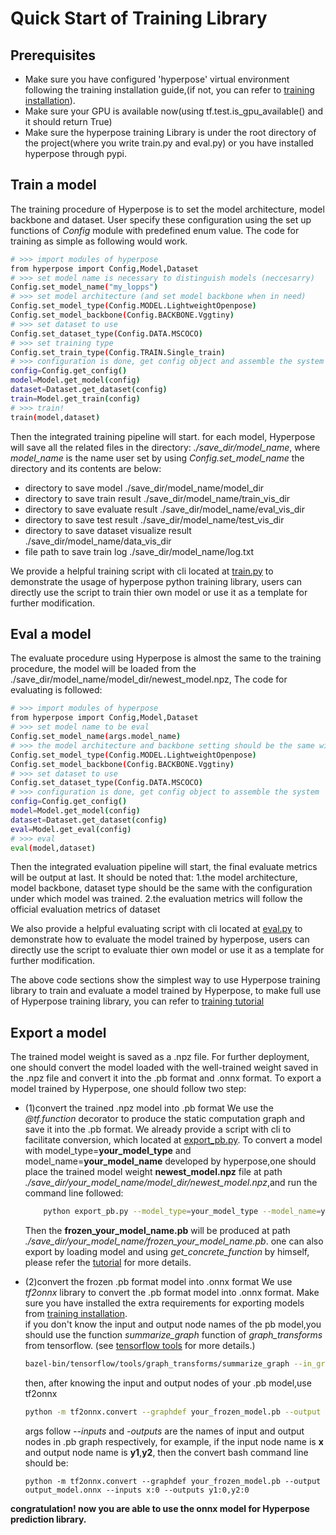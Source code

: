 # Quick Start of Training Library

## Prerequisites
* Make sure you have configured 'hyperpose' virtual environment following the training installation guide,(if not, you can refer to [training installation](../install/training.md)).
* Make sure your GPU is available now(using tf.test.is_gpu_available() and it should return True)
* Make sure the hyperpose training Library is under the root directory of the project(where you write train.py and eval.py) or you have installed hyperpose through pypi.

## Train a model
The training procedure of Hyperpose is to set the model architecture, model backbone and dataset.
User specify these configuration using the set up functions of *Config* module with predefined enum value.
The code for training as simple as following would work.
```bash
# >>> import modules of hyperpose
from hyperpose import Config,Model,Dataset
# >>> set model name is necessary to distinguish models (neccesarry)
Config.set_model_name("my_lopps")
# >>> set model architecture (and set model backbone when in need)
Config.set_model_type(Config.MODEL.LightweightOpenpose)
Config.set_model_backbone(Config.BACKBONE.Vggtiny)
# >>> set dataset to use
Config.set_dataset_type(Config.DATA.MSCOCO)
# >>> set training type 
Config.set_train_type(Config.TRAIN.Single_train)
# >>> configuration is done, get config object and assemble the system
config=Config.get_config()
model=Model.get_model(config)
dataset=Dataset.get_dataset(config)
train=Model.get_train(config)
# >>> train!
train(model,dataset)
```
Then the integrated training pipeline will start.
for each model, Hyperpose will save all the related files in the directory:
*./save_dir/model_name*, where *model_name* is the name user set by using *Config.set_model_name*
the directory and its contents are below:  
* directory to save model                      ./save_dir/model_name/model_dir  
* directory to save train result               ./save_dir/model_name/train_vis_dir  
* directory to save evaluate result            ./save_dir/model_name/eval_vis_dir  
* directory to save test result                ./save_dir/model_name/test_vis_dir  
* directory to save dataset visualize result   ./save_dir/model_name/data_vis_dir  
* file path to save train log                  ./save_dir/model_name/log.txt  

We provide a helpful training script with cli located at [train.py](https://github.com/tensorlayer/hyperpose/blob/master/train.py) to demonstrate the usage of hyperpose python training library, users can directly use the script to train thier own model or use it as a template for further modification.

## Eval a model
The evaluate procedure using Hyperpose is almost the same to the training procedure,
the model will be loaded from the ./save_dir/model_name/model_dir/newest_model.npz,
The code for evaluating is followed:
```bash
# >>> import modules of hyperpose
from hyperpose import Config,Model,Dataset
# >>> set model name to be eval
Config.set_model_name(args.model_name)
# >>> the model architecture and backbone setting should be the same with the training configuration of the model to be evaluated.
Config.set_model_type(Config.MODEL.LightweightOpenpose)
Config.set_model_backbone(Config.BACKBONE.Vggtiny)
# >>> set dataset to use
Config.set_dataset_type(Config.DATA.MSCOCO)
# >>> configuration is done, get config object to assemble the system
config=Config.get_config()
model=Model.get_model(config)
dataset=Dataset.get_dataset(config)
eval=Model.get_eval(config)
# >>> eval
eval(model,dataset)
```
Then the integrated evaluation pipeline will start, the final evaluate metrics will be output at last.
It should be noted that:
1.the model architecture, model backbone, dataset type should be the same with the configuration under which model was trained.
2.the evaluation metrics will follow the official evaluation metrics of dataset

We also provide a helpful evaluating script with cli located at [eval.py](https://github.com/tensorlayer/hyperpose/blob/master/eval.py) to demonstrate how to evaluate the model trained by hyperpose, users can directly use the script to evaluate thier own model or use it as a template for further modification.

The above code sections show the simplest way to use Hyperpose training library to train and evaluate a model trained by Hyperpose, to make full use of Hyperpose training library, you can refer to [training tutorial](../tutorial/training.md)

## Export a model
The trained model weight is saved as a .npz file. For further deployment, one should convert the model loaded with the well-trained weight saved in the .npz file and convert it into the .pb format and .onnx format.
To export a model trained by Hyperpose, one should follow two step:
* (1)convert the trained .npz model into .pb format
    We use the *@tf.function* decorator to produce the static computation graph and save it into the .pb format.
    We already provide a script with cli to facilitate conversion, which located at [export_pb.py](https://github.com/tensorlayer/hyperpose/blob/master/export_pb.py). 
    To convert a model with model_type=**your_model_type** and model_name=**your_model_name** developed by hyperpose,one should place the trained model weight **newest_model.npz** file at path *./save_dir/your_model_name/model_dir/newest_model.npz*,and run the command line followed:
    ```bash
        python export_pb.py --model_type=your_model_type --model_name=your_model_name
    ```
    Then the **frozen_your_model_name.pb** will be produced at path *./save_dir/your_model_name/frozen_your_model_name.pb*.
    one can also export by loading model and using *get_concrete_function* by himself, please refer the [tutorial](../tutorial/training.md) for more details.
* (2)convert the frozen .pb format model into .onnx format
    We use *tf2onnx* library to convert the .pb format model into .onnx format.
    Make sure you have installed the extra requirements for exporting models from [training installation](../install/training.md).<br>
    if you don't know the input and output node names of the pb model,you should use the function *summarize_graph* function 
    of *graph_transforms* from tensorflow. (see [tensorflow tools](https://github.com/tensorflow/tensorflow/tree/master/tensorflow/tools/graph_transforms#using-the-graph-transform-tool) for more details.)

    ```bash
    bazel-bin/tensorflow/tools/graph_transforms/summarize_graph --in_graph=your_frozen_model.pb
    ```
    then, after knowing the input and output nodes of your .pb model,use tf2onnx
    ```bash
    python -m tf2onnx.convert --graphdef your_frozen_model.pb --output output_model.onnx --inputs input0:0,input1:0... --outputs output0:0,output1:0,output2:0...
    ```
    args follow *--inputs* and *-outputs* are the names of input and output nodes in .pb graph respectively, for example, if the input node name is **x** and output node name is **y1**,**y2**, then the convert bash command line should be:
    ```
    python -m tf2onnx.convert --graphdef your_frozen_model.pb --output output_model.onnx --inputs x:0 --outputs y1:0,y2:0
    ```

**congratulation! now you are able to use the onnx model for Hyperpose prediction library.**

